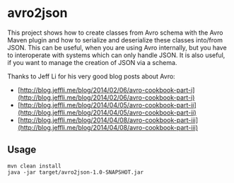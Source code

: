 # avro2json
This project shows how to create classes from Avro schema with the Avro Maven plugin
and how to serialize and deserialize these classes into/from JSON.
This can be useful, when you are using Avro internally, but you have to interoperate
with systems which can only handle JSON. It is also useful, if you want to manage
the creation of JSON via a schema.

Thanks to Jeff Li for his very good blog posts about Avro:

- [http://blog.jeffli.me/blog/2014/02/06/avro-cookbook-part-i](http://blog.jeffli.me/blog/2014/02/06/avro-cookbook-part-i)
- [http://blog.jeffli.me/blog/2014/04/05/avro-cookbook-part-ii](http://blog.jeffli.me/blog/2014/04/05/avro-cookbook-part-ii)
- [http://blog.jeffli.me/blog/2014/04/08/avro-cookbook-part-iii](http://blog.jeffli.me/blog/2014/04/08/avro-cookbook-part-iii)

## Usage

    mvn clean install
    java -jar target/avro2json-1.0-SNAPSHOT.jar


